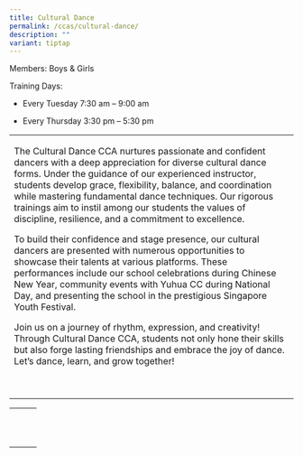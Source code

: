 ```yaml
---
title: Cultural Dance
permalink: /ccas/cultural-dance/
description: ""
variant: tiptap
---
```

<p>Members: Boys &amp; Girls</p>
<p>Training Days:</p>
<ul data-tight="true" class="tight">
<li>
<p>Every Tuesday 7:30 am – 9:00 am</p>
</li>
<li>
<p>Every Thursday 3:30 pm – 5:30 pm</p>
</li>
</ul>
<table style="minWidth: 25px">
<colgroup>
<col>
</colgroup>
<tbody>
<tr>
<td rowspan="1" colspan="1">
<p>The Cultural Dance CCA nurtures passionate and confident dancers with
a deep appreciation for diverse cultural dance forms. Under the guidance
of our experienced instructor, students develop grace, flexibility, balance,
and coordination while mastering fundamental dance techniques. Our rigorous
trainings aim to instil among our students the values of discipline, resilience,
and a commitment to excellence.</p>
<p></p>
<p>To build their confidence and stage presence, our cultural dancers are
presented with numerous opportunities to showcase their talents at various
platforms. These performances include our school celebrations during Chinese
New Year, community events with Yuhua CC during National Day, and presenting
the school in the prestigious Singapore Youth Festival.</p>
<p>Join us on a journey of rhythm, expression, and creativity! Through Cultural
Dance CCA, students not only hone their skills but also forge lasting friendships
and embrace the joy of dance. Let’s dance, learn, and grow together!</p>
<p>&nbsp;</p>
</td>
</tr>
</tbody>
</table>
<table style="minWidth: 75px">
<colgroup>
<col>
<col>
<col>
</colgroup>
<tbody>
<tr>
<th rowspan="1" colspan="1">
<p></p>
</th>
<th rowspan="1" colspan="1">
<p></p>
</th>
<th rowspan="1" colspan="1">
<p></p>
</th>
</tr>
<tr>
<td rowspan="1" colspan="1">
<p></p>
</td>
<td rowspan="1" colspan="1">
<p></p>
</td>
<td rowspan="1" colspan="1">
<p></p>
</td>
</tr>
<tr>
<td rowspan="1" colspan="1">
<p></p>
</td>
<td rowspan="1" colspan="1">
<p></p>
</td>
<td rowspan="1" colspan="1">
<p></p>
</td>
</tr>
</tbody>
</table>
<p></p>